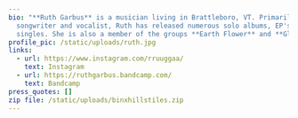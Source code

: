 ```yaml
---
bio: "**Ruth Garbus** is a musician living in Brattleboro, VT. Primarily a
  songwriter and vocalist, Ruth has released numerous solo albums, EP's, and
  singles. She is also a member of the groups **Earth Flower** and **Gloyd**."
profile_pic: /static/uploads/ruth.jpg
links:
  - url: https://www.instagram.com/rruuggaa/
    text: Instagram
  - url: https://ruthgarbus.bandcamp.com/
    text: Bandcamp
press_quotes: []
zip file: /static/uploads/binxhillstiles.zip
---
```

